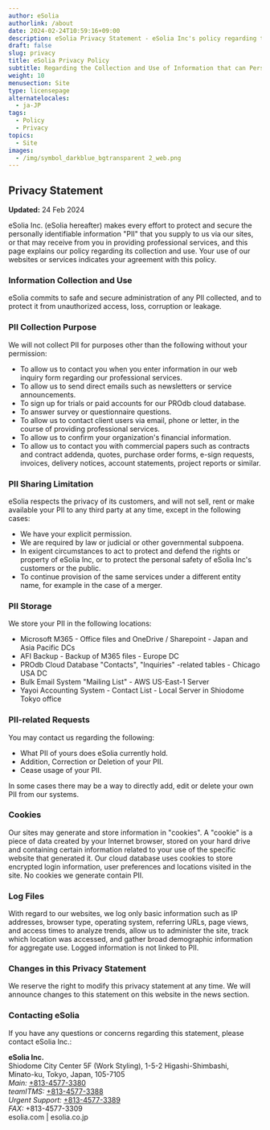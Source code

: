 ```yaml
---
author: eSolia
authorlink: /about
date: 2024-02-24T10:59:16+09:00
description: eSolia Privacy Statement - eSolia Inc's policy regarding the collection and use of information that can personally identify you. 
draft: false
slug: privacy
title: eSolia Privacy Policy
subtitle: Regarding the Collection and Use of Information that can Personally Identify You
weight: 10
menusection: Site
type: licensepage
alternatelocales:
  - ja-JP
tags:
  - Policy
  - Privacy
topics:
  - Site
images:
  - /img/symbol_darkblue_bgtransparent 2_web.png
---
```


## Privacy Statement

**Updated:** 24 Feb 2024  
  
eSolia Inc. (eSolia hereafter) makes every effort to protect and secure the personally identifiable information "PII" that you supply to us via our sites, or that may receive from you in providing professional services, and this page explains our policy regarding its collection and use. Your use of our websites or services indicates your agreement with this policy. 

### Information Collection and Use

eSolia commits to safe and secure administration of any PII collected, and to protect it from unauthorized access, loss, corruption or leakage. 

### PII Collection Purpose

We will not collect PII for purposes other than the following without your permission:

* To allow us to contact you when you enter information in our web inquiry form regarding our professional services.
* To allow us to send direct emails such as newsletters or service announcements. 
* To sign up for trials or paid accounts for our PROdb cloud database.
* To answer survey or questionnaire questions. 
* To allow us to contact client users via email, phone or letter, in the course of providing professional services. 
* To allow us to confirm your organization's financial information. 
* To allow us to contact you with commercial papers such as contracts and contract addenda, quotes, purchase order forms, e-sign requests, invoices, delivery notices, account statements, project reports or similar. 

### PII Sharing Limitation

eSolia respects the privacy of its customers, and will not sell, rent or make available your PII to any third party at any time, except in the following cases: 

* We have your explicit permission. 
* We are required by law or judicial or other governmental subpoena.
* In exigent circumstances to act to protect and defend the rights or property of eSolia Inc, or to protect the personal safety of eSolia Inc's customers or the public. 
* To continue provision of the same services under a different entity name, for example in the case of a merger. 

### PII Storage

We store your PII in the following locations: 

* Microsoft M365 - Office files and OneDrive / Sharepoint - Japan and Asia Pacific DCs
* AFI Backup - Backup of M365 files - Europe DC
* PROdb Cloud Database "Contacts", "Inquiries" -related tables - Chicago USA DC
* Bulk Email System "Mailing List" - AWS US-East-1 Server 
* Yayoi Accounting System - Contact List - Local Server in Shiodome Tokyo office

### PII-related Requests

You may contact us regarding the following: 

* What PII of yours does eSolia currently hold. 
* Addition, Correction or Deletion of your PII. 
* Cease usage of your PII.  

In some cases there may be a way to directly add, edit or delete your own PII from our systems. 

### Cookies

Our sites may generate and store information in "cookies". A "cookie" is a piece of data created by your Internet browser, stored on your hard drive and containing certain information related to your use of the specific website that generated it. Our cloud database uses cookies to store encrypted login information, user preferences and locations visited in the site. No cookies we generate contain PII. 

### Log Files

With regard to our websites, we log only basic information such as IP addresses, browser type, operating system, referring URLs, page views, and access times to analyze trends, allow us to administer the site, track which location was accessed, and gather broad demographic information for aggregate use. Logged information is not linked to PII.

### Changes in this Privacy Statement

We reserve the right to modify this privacy statement at any time. We will announce changes to this statement on this website in the news section. 

### Contacting eSolia

If you have any questions or concerns regarding this statement, please contact eSolia Inc.:

**eSolia Inc.**  
Shiodome City Center 5F (Work Styling), 1-5-2 Higashi-Shimbashi, <br>
      Minato-ku, Tokyo, Japan, 105-7105<br>
    <em>Main:</em> <a href="tel:+813-4577-3380">+813-4577-3380</a><br>
    <em>teamITMS:</em> <a href="tel:+813-4577-3388">+813-4577-3388</a><br>
    <em>Urgent Support:</em> <a href="tel:+813-4577-3389">+813-4577-3389</a><br>
    <em>FAX:</em> +813-4577-3309<br> 
esolia.com | esolia.co.jp  
